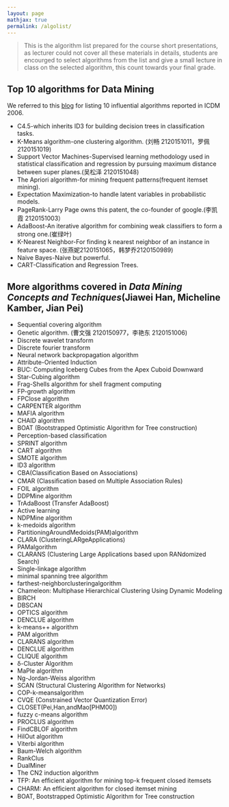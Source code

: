 ```yaml
---
layout: page
mathjax: true
permalink: /algolist/
---
```


> This is the algorithm list prepared for the course short presentations, as lecturer could not cover all these materials in details, students are encourged to select algorithms from the list and give a small lecture in class on the selected algorithm, this count towards your final grade.

## Top 10 algorithms for Data Mining

We referred to this [blog](http://blog.csdn.net/leo2007608/article/details/9347863) for listing 10 influential algorithms reported in ICDM 2006.

+ C4.5-which inherits ID3 for building decision trees in classification tasks.
+ K-Means algorithm-one clustering algorithm. (刘畅 2120151011，罗佩 2120151019)
+ Support Vector Machines-Supervised learning methodology used in statistical classification and regression by pursuing maximum distance between super planes.(吴松泽 2120151048)
+ The Apriori algorithm-for mining frequent patterns(frequent itemset mining).
+ Expectation Maximization-to handle latent variables in probabilistic models.
+ PageRank-Larry Page owns this patent, the co-founder of google.(李凯霞 2120151003）
+ AdaBoost-An iterative algorithm for combining weak classifiers  to form a strong one.(崔绿叶)
+ K-Nearest Neighbor-For finding k nearest neighbor of an instance in feature space. (张燕妮2120151065，韩梦乔2120150989)
+ Naive Bayes-Naive but powerful.
+ CART-Classification and Regression Trees.

## More algorithms covered in *Data Mining Concepts and Techniques*(Jiawei Han, Micheline Kamber, Jian Pei)
+ Sequential covering algorithm
+ Genetic algorithm. (曹文强 2120150977，李艳东 2120151006)
+ Discrete wavelet transform
+ Discrete fourier transform
+ Neural network backpropagation algorithm
+ Attribute-Oriented Induction
+ BUC: Computing Iceberg Cubes from the Apex Cuboid Downward
+ Star-Cubing algorithm
+ Frag-Shells algorithm for shell fragment computing
+ FP-growth algorithm
+ FPClose algorithm
+ CARPENTER algorithm
+ MAFIA algorithm
+ CHAID algorithm
+ BOAT (Bootstrapped Optimistic Algorithm for Tree construction) 
+ Perception-based classiﬁcation
+ SPRINT algorithm
+ CART algorithm
+ SMOTE algorithm
+ ID3 algorithm
+ CBA(Classiﬁcation Based on Associations)
+ CMAR (Classiﬁcation based on Multiple Association Rules)
+ FOIL algorithm
+ DDPMine algorithm
+ TrAdaBoost (Transfer AdaBoost)
+ Active learning
+ NDPMine algorithm
+ k-medoids algorithm 
+ PartitioningAroundMedoids(PAM)algorithm 
+ CLARA (ClusteringLARgeApplications)
+ PAMalgorithm
+ CLARANS (Clustering Large Applications based upon RANdomized Search)
+ Single-linkage algorithm
+ minimal spanning tree algorithm
+ farthest-neighborclusteringalgorithm
+ Chameleon: Multiphase Hierarchical Clustering Using Dynamic Modeling 
+ BIRCH
+ DBSCAN
+ OPTICS algorithm
+ DENCLUE algorithm
+ k-means++ algorithm
+ PAM algorithm
+ CLARANS algorithm
+ DENCLUE algorithm
+ CLIQUE algorithm
+ δ-Cluster Algorithm 
+ MaPle algorithm
+ Ng-Jordan-Weiss algorithm
+ SCAN (Structural Clustering Algorithm for Networks)
+ COP-k-meansalgorithm
+ CVQE (Constrained Vector Quantization Error)
+ CLOSET(Pei,Han,andMao[PHM00])
+ fuzzy c-means algorithm
+ PROCLUS algorithm
+ FindCBLOF algorithm
+ HilOut algorithm
+ Viterbi algorithm
+ Baum-Welch algorithm
+ RankClus
+ DualMiner
+ The CN2 induction algorithm
+ TFP: An efﬁcient algorithm for mining top-k frequent closed itemsets
+ CHARM: An efﬁcient algorithm for closed itemset mining
+ BOAT, Bootstrapped Optimistic Algorithm for Tree construction 
